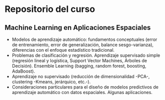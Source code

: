 # Repositorio del curso 

## Machine Learning en Aplicaciones Espaciales


* Modelos de aprendizaje automático: fundamentos conceptuales (error de entrenamiento, error de generalización, balance sesgo-varianza), diferencias con el enfoque estadístico tradicional. 
* Problemas de clasificación y regresión. Aprendizaje supervisado simple (regresión lineal y logística, Support Vector Machines, Árboles de Decisión). Ensemble Learning (bagging, random forest, boosting, AdaBoost). 
* Aprendizaje no supervisado (reducción de dimensionalidad -PCA-, clustering -Kmeans, jerárquico, etc.-). 
* Consideraciones particulares para el diseño de modelos predictivos de aprendizaje automático con datos espaciales. Algunas aplicaciones.
